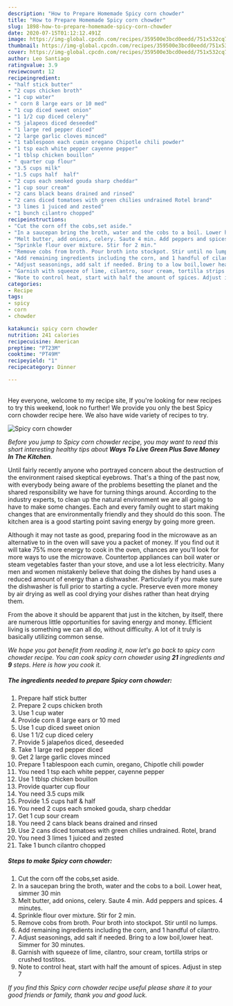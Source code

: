 ```yaml
---
description: "How to Prepare Homemade Spicy corn chowder"
title: "How to Prepare Homemade Spicy corn chowder"
slug: 1898-how-to-prepare-homemade-spicy-corn-chowder
date: 2020-07-15T01:12:12.491Z
image: https://img-global.cpcdn.com/recipes/359500e3bcd0eedd/751x532cq70/spicy-corn-chowder-recipe-main-photo.jpg
thumbnail: https://img-global.cpcdn.com/recipes/359500e3bcd0eedd/751x532cq70/spicy-corn-chowder-recipe-main-photo.jpg
cover: https://img-global.cpcdn.com/recipes/359500e3bcd0eedd/751x532cq70/spicy-corn-chowder-recipe-main-photo.jpg
author: Leo Santiago
ratingvalue: 3.9
reviewcount: 12
recipeingredient:
- "half stick butter"
- "2 cups chicken broth"
- "1 cup water"
- " corn 8 large ears or 10 med"
- "1 cup diced sweet onion"
- "1 1/2 cup diced celery"
- "5 jalapeos diced deseeded"
- "1 large red pepper diced"
- "2 large garlic cloves minced"
- "1 tablespoon each cumin oregano Chipotle chili powder"
- "1 tsp each white pepper cayenne pepper"
- "1 tblsp chicken bouillon"
- " quarter cup flour"
- "3.5 cups milk"
- "1.5 cups half  half"
- "2 cups each smoked gouda sharp cheddar"
- "1 cup sour cream"
- "2 cans black beans drained and rinsed"
- "2 cans diced tomatoes with green chilies undrained Rotel brand"
- "3 limes 1 juiced and zested"
- "1 bunch cilantro chopped"
recipeinstructions:
- "Cut the corn off the cobs,set aside."
- "In a saucepan bring the broth, water and the cobs to a boil. Lower heat, simmer 30 min"
- "Melt butter, add onions, celery. Saute 4 min. Add peppers and spices. 4 minutes."
- "Sprinkle flour over mixture. Stir for 2 min."
- "Remove cobs from broth. Pour broth into stockpot. Stir until no lumps."
- "Add remaining ingredients including the corn, and 1 handful of cilantro."
- "Adjust seasonings, add salt if needed. Bring to a low boil,lower heat. Simmer for 30 minutes."
- "Garnish with squeeze of lime, cilantro, sour cream, tortilla strips or crushed tostitos."
- "Note to control heat, start with half the amount of spices. Adjust in step 7"
categories:
- Recipe
tags:
- spicy
- corn
- chowder

katakunci: spicy corn chowder 
nutrition: 241 calories
recipecuisine: American
preptime: "PT23M"
cooktime: "PT49M"
recipeyield: "1"
recipecategory: Dinner

---
```

<br>
Hey everyone, welcome to my recipe site, If you're looking for new recipes to try this weekend, look no further! We provide you only the best Spicy corn chowder recipe here. We also have wide variety of recipes to try.
<br>


![Spicy corn chowder](https://img-global.cpcdn.com/recipes/359500e3bcd0eedd/751x532cq70/spicy-corn-chowder-recipe-main-photo.jpg)

<i>Before you jump to Spicy corn chowder recipe, you may want to read this short interesting healthy tips about 
<strong>Ways To Live Green Plus Save Money In The Kitchen</strong>.</i>
</br>

Until fairly recently anyone who portrayed concern about the destruction of the environment raised skeptical eyebrows. That's a thing of the past now, with everybody being aware of the problems besetting the planet and the shared responsibility we have for turning things around. According to the industry experts, to clean up the natural environment we are all going to have to make some changes. Each and every family ought to start making changes that are environmentally friendly and they should do this soon. The kitchen area is a good starting point saving energy by going more green.

Although it may not taste as good, preparing food in the microwave as an alternative to in the oven will save you a packet of money. If you find out it will take 75% more energy to cook in the oven, chances are you'll look for more ways to use the microwave. Countertop appliances can boil water or steam vegetables faster than your stove, and use a lot less electricity. Many men and women mistakenly believe that doing the dishes by hand uses a reduced amount of energy than a dishwasher. Particularly if you make sure the dishwasher is full prior to starting a cycle. Preserve even more money by air drying as well as cool drying your dishes rather than heat drying them.

From the above it should be apparent that just in the kitchen, by itself, there are numerous little opportunities for saving energy and money. Efficient living is something we can all do, without difficulty. A lot of it truly is basically utilizing common sense.


<i>We hope you got benefit from reading it, now let's go back to spicy corn chowder recipe. You can cook spicy corn chowder using <strong>21</strong> ingredients and <strong>9</strong> steps. Here is how you cook it.
</i>

##### The ingredients needed to prepare Spicy corn chowder:

1. Prepare half stick butter
1. Prepare 2 cups chicken broth
1. Use 1 cup water
1. Provide  corn 8 large ears or 10 med
1. Use 1 cup diced sweet onion
1. Use 1 1/2 cup diced celery
1. Provide 5 jalapeños diced, deseeded
1. Take 1 large red pepper diced
1. Get 2 large garlic cloves minced
1. Prepare 1 tablespoon each cumin, oregano, Chipotle chili powder
1. You need 1 tsp each white pepper, cayenne pepper
1. Use 1 tblsp chicken bouillon
1. Provide  quarter cup flour
1. You need 3.5 cups milk
1. Provide 1.5 cups half &amp; half
1. You need 2 cups each smoked gouda, sharp cheddar
1. Get 1 cup sour cream
1. You need 2 cans black beans drained and rinsed
1. Use 2 cans diced tomatoes with green chilies undrained. Rotel, brand
1. You need 3 limes 1 juiced and zested
1. Take 1 bunch cilantro chopped


##### Steps to make Spicy corn chowder:

1. Cut the corn off the cobs,set aside.
1. In a saucepan bring the broth, water and the cobs to a boil. Lower heat, simmer 30 min
1. Melt butter, add onions, celery. Saute 4 min. Add peppers and spices. 4 minutes.
1. Sprinkle flour over mixture. Stir for 2 min.
1. Remove cobs from broth. Pour broth into stockpot. Stir until no lumps.
1. Add remaining ingredients including the corn, and 1 handful of cilantro.
1. Adjust seasonings, add salt if needed. Bring to a low boil,lower heat. Simmer for 30 minutes.
1. Garnish with squeeze of lime, cilantro, sour cream, tortilla strips or crushed tostitos.
1. Note to control heat, start with half the amount of spices. Adjust in step 7


<i>If you find this Spicy corn chowder recipe useful please share it to your good friends or family, thank you and good luck.</i>
